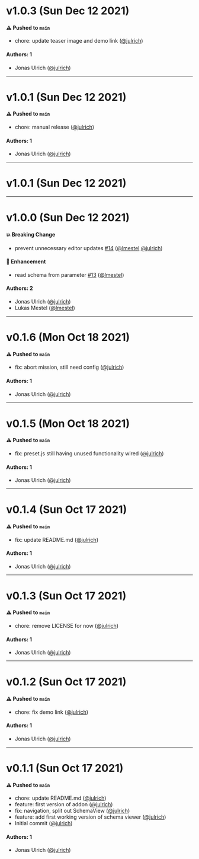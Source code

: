 # v1.0.3 (Sun Dec 12 2021)

#### ⚠️ Pushed to `main`

- chore: update teaser image and demo link ([@julrich](https://github.com/julrich))

#### Authors: 1

- Jonas Ulrich ([@julrich](https://github.com/julrich))

---

# v1.0.1 (Sun Dec 12 2021)

#### ⚠️ Pushed to `main`

- chore: manual release ([@julrich](https://github.com/julrich))

#### Authors: 1

- Jonas Ulrich ([@julrich](https://github.com/julrich))

---

# v1.0.1 (Sun Dec 12 2021)



---

# v1.0.0 (Sun Dec 12 2021)

#### 💥 Breaking Change

- prevent unnecessary editor updates [#14](https://github.com/kickstartDS/storybook-addon-jsonschema/pull/14) ([@lmestel](https://github.com/lmestel) [@julrich](https://github.com/julrich))

#### 🚀 Enhancement

- read schema from parameter [#13](https://github.com/kickstartDS/storybook-addon-jsonschema/pull/13) ([@lmestel](https://github.com/lmestel))

#### Authors: 2

- Jonas Ulrich ([@julrich](https://github.com/julrich))
- Lukas Mestel ([@lmestel](https://github.com/lmestel))

---

# v0.1.6 (Mon Oct 18 2021)

#### ⚠️ Pushed to `main`

- fix: abort mission, still need config ([@julrich](https://github.com/julrich))

#### Authors: 1

- Jonas Ulrich ([@julrich](https://github.com/julrich))

---

# v0.1.5 (Mon Oct 18 2021)

#### ⚠️ Pushed to `main`

- fix: preset.js still having unused functionality wired ([@julrich](https://github.com/julrich))

#### Authors: 1

- Jonas Ulrich ([@julrich](https://github.com/julrich))

---

# v0.1.4 (Sun Oct 17 2021)

#### ⚠️ Pushed to `main`

- fix: update README.md ([@julrich](https://github.com/julrich))

#### Authors: 1

- Jonas Ulrich ([@julrich](https://github.com/julrich))

---

# v0.1.3 (Sun Oct 17 2021)

#### ⚠️ Pushed to `main`

- chore: remove LICENSE for now ([@julrich](https://github.com/julrich))

#### Authors: 1

- Jonas Ulrich ([@julrich](https://github.com/julrich))

---

# v0.1.2 (Sun Oct 17 2021)

#### ⚠️ Pushed to `main`

- chore: fix demo link ([@julrich](https://github.com/julrich))

#### Authors: 1

- Jonas Ulrich ([@julrich](https://github.com/julrich))

---

# v0.1.1 (Sun Oct 17 2021)

#### ⚠️ Pushed to `main`

- chore: update README.md ([@julrich](https://github.com/julrich))
- feature: first version of addon ([@julrich](https://github.com/julrich))
- fix: navigation, split out SchemaView ([@julrich](https://github.com/julrich))
- feature: add first working version of schema viewer ([@julrich](https://github.com/julrich))
- Initial commit ([@julrich](https://github.com/julrich))

#### Authors: 1

- Jonas Ulrich ([@julrich](https://github.com/julrich))
